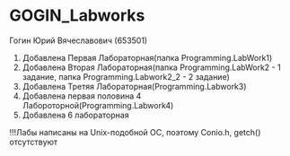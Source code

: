 # GOGIN_Labworks
Гогин Юрий Вячеславович
(653501)
1) Добавлена Первая Лабораторная(папка Programming.LabWork1)
2) Добавлена Вторая Лабораторная(папка Programming.LabWork2 - 1 задание, папка Programming.Labwork2_2 - 2 задание)
3) Добавлена Третяя Лабораторная(Programming.Labwork3)
4) Добавлена первая половина 4 Лабороторной(Programming.Labwork4)
5) Добавлена 6 лабораторная

!!!Лабы написаны на Unix-подобной ОС, поэтому Conio.h, getch() отсутствуют 
